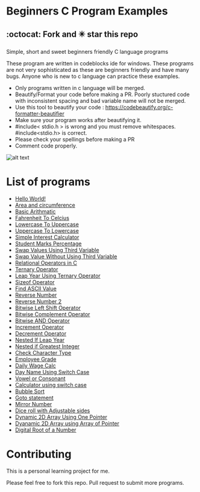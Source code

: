 
# Beginners C Program Examples
## :octocat: Fork and :eight_pointed_black_star: star this repo
Simple, short and sweet  beginners friendly C language programs 

These program are written in codeblocks ide for windows. These programs are not very sophisticated as these are beginners friendly and have many bugs. Anyone who is new to c language can practice these examples. 

- Only programs written in c language will be merged.
- Beautify/Format your code before making a PR. Poorly stuctured code with inconsistent spacing and bad variable name will not be merged. 
- Use this tool to beautify your code : https://codebeautify.org/c-formatter-beautifier
- Make sure your program works after beautifying it.
- #include< stdio.h > is wrong and you must remove whitespaces. #include<stdio.h> is correct.
- Please check your spellings before making a PR
- Comment code properly.

![alt text](https://github.com/gouravthakur39/beginners-C-program-examples/blob/master/Screenshot.PNG)

# List of programs
- [Hello World!](https://github.com/gouravthakur39/beginners-C-program-examples/blob/master/HelloWorld.c)
- [Area and circumference](https://github.com/gouravthakur39/beginners-C-program-examples/blob/master/AreaAndCircumference.c)
- [Basic Arithmatic](https://github.com/gouravthakur39/beginners-C-program-examples/blob/master/BasicArithmatic.c)
- [Fahrenheit To Celcius](https://github.com/gouravthakur39/beginners-C-program-examples/blob/master/FahrenheitToCelciusConv.c)
- [Lowercase To Uppercase](https://github.com/gouravthakur39/beginners-C-program-examples/blob/master/LowercaseToUppercase.c)
- [Uppercase To Lowercase](https://github.com/gouravthakur39/beginners-C-program-examples/blob/master/UppercaseToLowercase.c)
- [Simple Interest Calculator](https://github.com/gouravthakur39/beginners-C-program-examples/blob/master/SimpleInterestCalculator.c)
- [Student Marks Percentage](https://github.com/gouravthakur39/beginners-C-program-examples/blob/master/StudentMarksPercentage.c)
- [Swap Values Using Third Variable](https://github.com/gouravthakur39/beginners-C-program-examples/blob/master/SwapValueUsingThirdVariable.c)
- [Swap Value Without Using Third Variable](https://github.com/gouravthakur39/beginners-C-program-examples/blob/master/SwapValueWithoutUsingThirdVariable.c)
- [Relational Operators in C](https://github.com/gouravthakur39/beginners-C-program-examples/blob/master/RelationalOperators.c)
- [Ternary Operator](https://github.com/gouravthakur39/beginners-C-program-examples/blob/master/TernaryOperator.c)
- [Leap Year Using Ternary Operator](https://github.com/gouravthakur39/beginners-C-program-examples/blob/master/LeapYearTernaryOperator.c)
- [Sizeof Operator](https://github.com/gouravthakur39/beginners-C-program-examples/blob/master/SizeofOperator.c)
- [Find ASCII Value](https://github.com/gouravthakur39/beginners-C-program-examples/blob/master/FindAsciiValue.c)
- [Reverse Number](https://github.com/gouravthakur39/beginners-C-program-examples/blob/master/ReverseNumber.c)
- [Reverse Number 2](https://github.com/gouravthakur39/beginners-C-program-examples/blob/master/ReverseNumber2.c)
- [Bitwise Left Shift Operator](https://github.com/gouravthakur39/beginners-C-program-examples/blob/master/BitwiseLeftshiftOperator.c)
- [Bitwise Complement Operator](https://github.com/gouravthakur39/beginners-C-program-examples/blob/master/BitwiseComplementOperator.c)
- [Bitwise AND Operator](https://github.com/gouravthakur39/beginners-C-program-examples/blob/master/BitwiseAndOperator.c)
- [Increment Operator](https://github.com/gouravthakur39/beginners-C-program-examples/blob/master/IncrementOperator.c)
- [Decrement Operator](https://github.com/gouravthakur39/beginners-C-program-examples/blob/master/DecrementOperator.c)
- [Nested If Leap Year](https://github.com/gouravthakur39/beginners-C-program-examples/blob/master/NestedIfLeapYear.c)
- [Nested if Greatest Integer](https://github.com/gouravthakur39/beginners-C-program-examples/blob/master/NestedifGreatestInteger.c)
- [Check Character Type](https://github.com/gouravthakur39/beginners-C-program-examples/blob/master/CheckCharacterType.c)
- [Employee Grade](https://github.com/gouravthakur39/beginners-C-program-examples/blob/master/EmployeeGrade.c)
- [Daily Wage Calc](https://github.com/gouravthakur39/beginners-C-program-examples/blob/master/DailyWageCalc.c)
- [Day Name Using Switch Case](https://github.com/gouravthakur39/beginners-C-program-examples/blob/master/DayNameUsingSwitchCase.c)
- [Vowel or Consonant](https://github.com/gouravthakur39/beginners-C-program-examples/blob/master/VowelorConsonant.c)
- [Calculator using switch case](https://github.com/gouravthakur39/beginners-C-program-examples/blob/master/CalcUsingSwitchCase.c)
- [Bubble Sort](https://github.com/gouravthakur39/beginners-C-program-examples/blob/master/BubbleSort.c)
- [Goto statement](https://github.com/gouravthakur39/beginners-C-program-examples/blob/master/GotoStatementEvenOrOdd.c)
- [Mirror Number](https://github.com/gouravthakur39/beginners-C-program-examples/blob/master/MirrorNumber.c)
- [Dice roll with Adjustable sides](https://github.com/gouravthakur39/beginners-C-program-examples/blob/master/DiceRoll.c)
- [Dynamic 2D Array Using One Pointer](https://github.com/gouravthakur39/beginners-C-program-examples/blob/master/DynamicTwoDArrayUsingOnePointer.c)
- [Dyanamic 2D Array using Array of Pointer](https://github.com/gouravthakur39/beginners-C-program-examples/blob/master/DynamicTwoDArrayUsingArrayOfPointer.c)
- [Digital Root of a Number](https://github.com/gouravthakur39/beginners-C-program-examples/blob/master/DigitalRoot.c)


# Contributing
This is a personal learning project for me.

Please feel free to fork this repo. Pull request to submit more programs.
